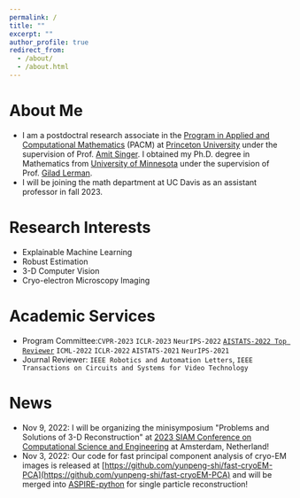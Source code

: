 ```yaml
---
permalink: /
title: ""
excerpt: ""
author_profile: true
redirect_from: 
  - /about/
  - /about.html
---
```


# About Me

* I am a postdoctral research associate in the [Program in Applied and Computational Mathematics](https://www.pacm.princeton.edu/) (PACM) at [Princeton University](https://www.princeton.edu/) under the supervision of Prof. [Amit Singer](https://web.math.princeton.edu/~amits/). I obtained my Ph.D. degree in Mathematics from [University of Minnesota](https://www.umn.edu/) under the supervision of Prof. [Gilad Lerman](http://www-users.math.umn.edu/~lerman/). 
* I will be joining the math department at UC Davis as an assistant professor in fall 2023.

# Research Interests
* Explainable Machine Learning 
* Robust Estimation
* 3-D Computer Vision
* Cryo-electron Microscopy Imaging

<!-- My research interests lie at the intersection of robust estimation, nonconvex optimization, computational methods and statistics, and their applications to a variety of inverse problems in 3-D reconstruction. One particular problem I am interested in is robust group synchronization, which involves synchronization over a space with certain algebraic structure (e.g. groups), under high corruption of data. It has broad applications in 3-D reconstruction, graph matching, image alignment, community detection, phase retrieval and ranking. My current research primarily focuses on the mathematical problems that arise from cryo-electron microscopy (cryo-EM) imaging, which aims to recover the 3-D structure of macromolecules from their highly noisy 2-D images. I have been working on high performance methods (high speed and accuracy) for covariance estimation, contrast estimation, deconvolution, unsupervised denoising of cryo-EM images. -->

# Academic Services
* Program Committee:``CVPR-2023`` ``ICLR-2023`` ``NeurIPS-2022`` [``AISTATS-2022 Top Reviewer``](https://virtual.aistats.org/Conferences/2022/Reviewers) ``ICML-2022`` ``ICLR-2022`` ``AISTATS-2021`` ``NeurIPS-2021``
* Journal Reviewer: ``IEEE Robotics and Automation Letters``, ``IEEE Transactions on Circuits and Systems for Video Technology``

# News
* Nov 9, 2022: I will be organizing the minisymposium "Problems and Solutions of 3-D Reconstruction" at [2023 SIAM Conference on Computational Science and Engineering](https://www.siam.org/conferences/cm/conference/cse23) at Amsterdam, Netherland!
* Nov 3, 2022: Our code for fast principal component analysis of cryo-EM images is released at [https://github.com/yunpeng-shi/fast-cryoEM-PCA](https://github.com/yunpeng-shi/fast-cryoEM-PCA) and will be merged into [ASPIRE-python](https://github.com/ComputationalCryoEM/ASPIRE-Python) for single particle reconstruction!
